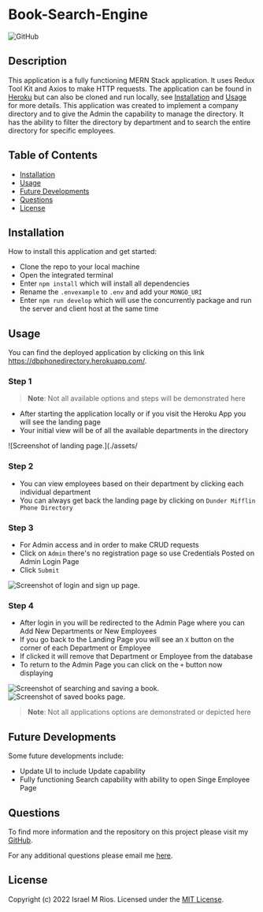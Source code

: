 # Book-Search-Engine
![GitHub](https://img.shields.io/badge/license-MIT-orange?style=for-the-badge)

## Description
This application is a fully functioning MERN Stack application. It uses Redux Tool Kit and Axios to make HTTP requests. The application can be found in [Heroku](https://dbphonedirectory.herokuapp.com/) but can also be cloned and run locally, see [Installation](#installation) and [Usage](#usage) for more details. This application was created to implement a company directory and to give the Admin the capability to manage the directory. It has the ability to filter the directory by department and to search the entire directory for specific employees.

## Table of Contents
- [Installation](#installation)
- [Usage](#usage)
- [Future Developments](#FutureDevelopments)
- [Questions](#questions)
- [License](##license)

## Installation

How to install this application and get started:

* Clone the repo to your local machine
* Open the integrated terminal
* Enter `npm install` which will install all dependencies
* Rename the `.envexample` to `.env` and add your `MONGO_URI`
* Enter `npm run develop` which will use the concurrently package and run the server and client host at the same time

## Usage
You can find the deployed application by clicking on this link https://dbphonedirectory.herokuapp.com/.

### Step 1
> **Note**: Not all available options and steps will be demonstrated here
* After starting the application locally or if you visit the Heroku App you will see the landing page
* Your initial view will be of all the available departments in the directory

![Screenshot of landing page.](./assets/

### Step 2
* You can view employees based on their department by clicking each individual department
* You can always get back the landing page by clicking on `Dunder Mifflin Phone Directory`

### Step 3
* For Admin access and in order to make CRUD requests
* Click on `Admin` there's no registration page so use Credentials Posted on Admin Login Page
* Click `Submit`

![Screenshot of login and sign up page.](./assets/)

### Step 4
* After login in you will be redirected to the Admin Page where you can Add New Departments or New Employees
* If you go back to the Landing Page you will see an `X` button on the corner of each Department or Employee
* If clicked it will remove that Department or Employee from the database
* To return to the Admin Page you can click on the `+` button now displaying

![Screenshot of searching and saving a book.](./assets/)
![Screenshot of saved books page.](./assets/)
> **Note**: Not all applications options are demonstrated or depicted here

## Future Developments
Some future developments include:
* Update UI to include Update capability
* Fully functioning Search capability with ability to open Singe Employee Page

## Questions
To find more information and the repository on this project please visit my [GitHub](https://github.com/israelmrios).

For any additional questions please email me [here](mailto:israelm.riosjr@gmail.com).

## License
Copyright (c) 2022 Israel M Rios.
Licensed under the [MIT License](LICENSE).
